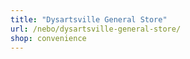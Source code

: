 ```yaml
---
title: "Dysartsville General Store"
url: /nebo/dysartsville-general-store/
shop: convenience
---
```


